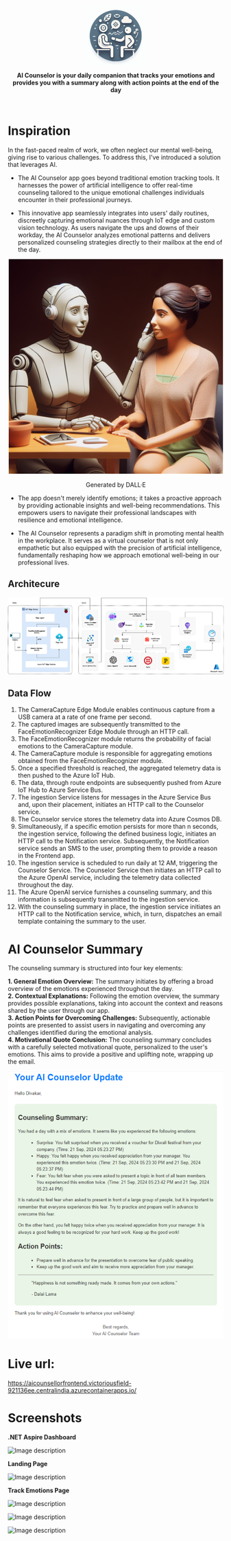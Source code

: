 <div style="text-align: center;">
    <a href="https://iamdivakarkumar.com/" target="blank" style="text-decoration: none; color: black;">        
        <p align="center">
         <img style="height: 140px; display: block; margin: 0 auto;" src="./images/aicounselor-logo.jfif" />
        </p>
    </a>      
</div>

<p align="center">
    <b>AI Counselor is your daily companion that tracks your emotions and provides you with a summary along with action points at the end of the day</b>
</p>
<br/>



# Inspiration
In the fast-paced realm of work, we often neglect our mental well-being, giving rise to various challenges. To address this, I've introduced a solution that leverages AI.

- The AI Counselor app goes beyond traditional emotion tracking tools. It harnesses the power of artificial intelligence to offer real-time counseling tailored to the unique emotional challenges individuals encounter in their professional journeys.

- This innovative app seamlessly integrates into users' daily routines, discreetly capturing emotional nuances through IoT edge and custom vision technology. As users navigate the ups and downs of their workday, the AI Counselor analyzes emotional patterns and delivers personalized counseling strategies directly to their mailbox at the end of the day.

<p align="center"><img src="images/aicounselor.jfif" height="500" width="500"> </img></p>
<p align="center">Generated by DALL·E</p>

- The app doesn't merely identify emotions; it takes a proactive approach by providing actionable insights and well-being recommendations. This empowers users to navigate their professional landscapes with resilience and emotional intelligence.

- The AI Counselor represents a paradigm shift in promoting mental health in the workplace. It serves as a virtual counselor that is not only empathetic but also equipped with the precision of artificial intelligence, fundamentally reshaping how we approach emotional well-being in our professional lives.


## Architecure

![Alt text](images/aicounsellor.jpg "AI Counselor")

## Data Flow

1. The CameraCapture Edge Module enables continuous capture from a USB camera at a rate of one frame per second.
2. The captured images are subsequently transmitted to the FaceEmotionRecognizer Edge Module through an HTTP call.
3. The FaceEmotionRecognizer module returns the probability of facial emotions to the CameraCapture module.
4. The CameraCapture module is responsible for aggregating emotions obtained from the FaceEmotionRecognizer module.
5. Once a specified threshold is reached, the aggregated telemetry data is then pushed to the Azure IoT Hub.
6. The data, through route endpoints are subsequently pushed from Azure IoT Hub to Azure Service Bus.
7. The ingestion Service listens for messages in the Azure Service Bus and, upon their placement, initiates an HTTP call to the Counselor service.
8. The Counselor service stores the telemetry data into Azure Cosmos DB.
9. Simultaneously, if a specific emotion persists for more than n seconds, the ingestion service, following the defined business logic, initiates an HTTP call to the Notification service. Subsequently, the Notification service sends an SMS to the user, prompting them to provide a reason in the Frontend app.
10. The ingestion service is scheduled to run daily at 12 AM, triggering the Counselor Service. The Counselor Service then initiates an HTTP call to the Azure OpenAI service, including the telemetry data collected throughout the day.
11. The Azure OpenAI service furnishes a counseling summary, and this information is subsequently transmitted to the ingestion service.
12. With the counseling summary in place, the ingestion service initiates an HTTP call to the Notification service, which, in turn, dispatches an email template containing the summary to the user.


# AI Counselor Summary

The counseling summary is structured into four key elements:

<b>1. General Emotion Overview:</b> The summary initiates by offering a broad overview of the emotions experienced throughout the day.<br>
<b>2. Contextual Explanations:</b> Following the emotion overview, the summary provides possible explanations, taking into account the context and reasons shared by the user through our app.<br>
<b>3. Action Points for Overcoming Challenges:</b> Subsequently, actionable points are presented to assist users in navigating and overcoming any challenges identified during the emotional analysis.<br>
<b>4. Motivational Quote Conclusion:</b> The counseling summary concludes with a carefully selected motivational quote, personalized to the user's emotions. This aims to provide a positive and uplifting note, wrapping up the email.<br>


 <div style="text-align:center;"> 

 ![AI Counselor](images/sample_email.png)

  </div>

# Live url:

https://aicounsellorfrontend.victoriousfield-921136ee.centralindia.azurecontainerapps.io/


# Screenshots

<b> .NET Aspire Dashboard </b>

![Image description](https://dev-to-uploads.s3.amazonaws.com/uploads/articles/gsuufbwh7yz96rybhkzd.png)

<b> Landing Page </b>

![Image description](https://dev-to-uploads.s3.amazonaws.com/uploads/articles/89u1pids6jw81mhipdqq.png)

<b> Track Emotions Page </b>

![Image description](https://dev-to-uploads.s3.amazonaws.com/uploads/articles/07tlzrm68j0yxmkdqyhx.png)

![Image description](https://dev-to-uploads.s3.amazonaws.com/uploads/articles/nxpi7zt97ambaol594me.png)

![Image description](https://dev-to-uploads.s3.amazonaws.com/uploads/articles/9n2po71txhqmyqkt4w1z.png)